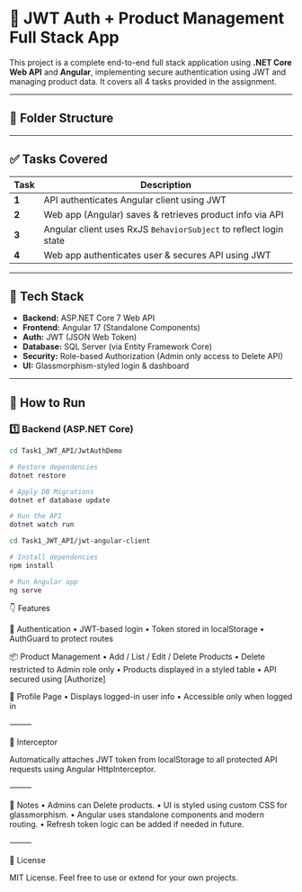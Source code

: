 
# 🔐 JWT Auth + Product Management Full Stack App

This project is a complete end-to-end full stack application using **.NET Core Web API** and **Angular**, implementing secure authentication using JWT and managing product data. It covers all 4 tasks provided in the assignment.

---

## 📁 Folder Structure

---

## ✅ Tasks Covered

| Task | Description |
|------|-------------|
| **1** | API authenticates Angular client using JWT |
| **2** | Web app (Angular) saves & retrieves product info via API |
| **3** | Angular client uses RxJS `BehaviorSubject` to reflect login state |
| **4** | Web app authenticates user & secures API using JWT |

---

## 🧰 Tech Stack

- **Backend:** ASP.NET Core 7 Web API
- **Frontend:** Angular 17 (Standalone Components)
- **Auth:** JWT (JSON Web Token)
- **Database:** SQL Server (via Entity Framework Core)
- **Security:** Role-based Authorization (Admin only access to Delete API)
- **UI:** Glassmorphism-styled login & dashboard

---

## 🚀 How to Run

### 1️⃣ Backend (ASP.NET Core)

```bash
cd Task1_JWT_API/JwtAuthDemo

# Restore dependencies
dotnet restore

# Apply DB Migrations
dotnet ef database update

# Run the API
dotnet watch run

cd Task1_JWT_API/jwt-angular-client

# Install dependencies
npm install

# Run Angular app
ng serve

```


👇 Features

🔐 Authentication
	•	JWT-based login
	•	Token stored in localStorage
	•	AuthGuard to protect routes

📦 Product Management
	•	Add / List / Edit / Delete Products
	•	Delete restricted to Admin role only
	•	Products displayed in a styled table
	•	API secured using [Authorize]

👤 Profile Page
	•	Displays logged-in user info
	•	Accessible only when logged in

⸻

🔄 Interceptor

Automatically attaches JWT token from localStorage to all protected API requests using Angular HttpInterceptor.

⸻

📌 Notes
	•	Admins can Delete products.
	•	UI is styled using custom CSS for glassmorphism.
	•	Angular uses standalone components and modern routing.
	•	Refresh token logic can be added if needed in future.

⸻

🧾 License

MIT License. Feel free to use or extend for your own projects.

